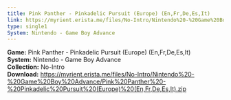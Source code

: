 ```yaml
---
title: Pink Panther - Pinkadelic Pursuit (Europe) (En,Fr,De,Es,It)
link: https://myrient.erista.me/files/No-Intro/Nintendo%20-%20Game%20Boy%20Advance/Pink%20Panther%20-%20Pinkadelic%20Pursuit%20(Europe)%20(En,Fr,De,Es,It).zip
type: single1
System: Nintendo - Game Boy Advance
---
```

<b>Game:</b> Pink Panther - Pinkadelic Pursuit (Europe) (En,Fr,De,Es,It)<br>
<b>System:</b> Nintendo - Game Boy Advance<br>
<b>Collection:</b> No-Intro<br>
<b>Download:</b> https://myrient.erista.me/files/No-Intro/Nintendo%20-%20Game%20Boy%20Advance/Pink%20Panther%20-%20Pinkadelic%20Pursuit%20(Europe)%20(En,Fr,De,Es,It).zip